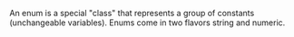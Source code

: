 An enum is a special "class" that represents a group of constants (unchangeable variables).
Enums come in two flavors string and numeric.
